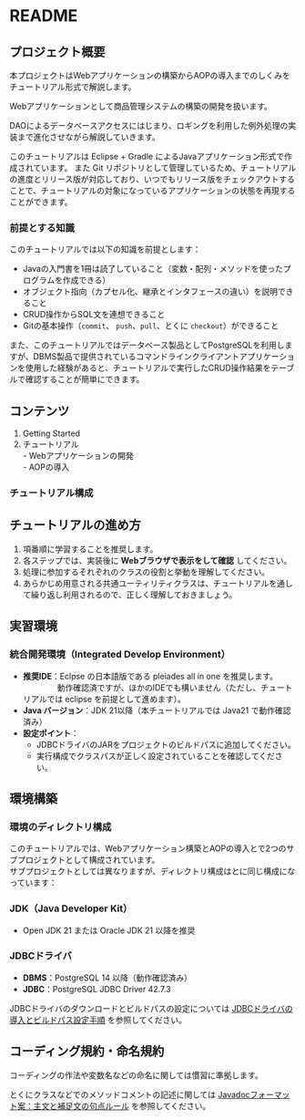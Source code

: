 # README

## プロジェクト概要

本プロジェクトはWebアプリケーションの構築からAOPの導入までのしくみをチュートリアル形式で解説します。

Webアプリケーションとして商品管理システムの構築の開発を扱います。

DAOによるデータベースアクセスにはじまり、ロギングを利用した例外処理の実装まで進化させながら解説していきます。


このチュートリアルは Eclipse + Gradle によるJavaアプリケーション形式で作成されています。
また Git リポジトリとして管理しているため、チュートリアルの進度とリリース版が対応しており、いつでもリリース版をチェックアウトすることで、チュートリアルの対象になっているアプリケーションの状態を再現することができます。

### 前提とする知識

このチュートリアルでは以下の知識を前提とします：

  - Javaの入門書を1冊は読了していること（変数・配列・メソッドを使ったプログラムを作成できる）
  - オブジェクト指向（カプセル化、継承とインタフェースの違い）を説明できること
  - CRUD操作からSQL文を連想できること
  - Gitの基本操作（`commit`、 `push`、`pull`、とくに `checkout`）ができること

また、このチュートリアルではデータベース製品としてPostgreSQLを利用しますが、DBMS製品で提供されているコマンドラインクライアントアプリケーションを使用した経験があると、チュートリアルで実行したCRUD操作結果をテーブルで確認することが簡単にできます。

## コンテンツ

  1. Getting Started
  2. チュートリアル  
    - Webアプリケーションの開発  
    - AOPの導入

### チュートリアル構成

## チュートリアルの進め方

  1. 項番順に学習することを推奨します。
  2. 各ステップでは、実装後に **Webブラウザで表示をして確認** してください。
  3. 処理に参加するそれぞれのクラスの役割と挙動を理解してください。
  4. あらかじめ用意される共通ユーティリティクラスは、チュートリアルを通して繰り返し利用されるので、正しく理解しておきましょう。

## 実習環境

### 統合開発環境（Integrated Develop Environment）

  - **推奨IDE**：Eclpse の日本語版である pleiades all in one を推奨します。  
  　　　　 動作確認済ですが、ほかのIDEでも構いません（ただし、チュートリアルでは eclipse を前提として進めます）。  
  - **Java バージョン**：JDK 21以降（本チュートリアルでは Java21 で動作確認済み）  
  - **設定ポイント**：
    - JDBCドライバのJARをプロジェクトのビルドパスに追加してください。
    - 実行構成でクラスパスが正しく設定されていることを確認してください。

## 環境構築

### 環境のディレクトリ構成

このチュートリアルでは、Webアプリケーション構築とAOPの導入とで2つのサブプロジェクトとして構成されています。  
サブプロジェクトとしては異なりますが、ディレクトリ構成はとに同じ構成になっています：

### JDK（Java Developer Kit）
  - Open JDK 21 または Oracle JDK 21 以降を推奨

### JDBCドライバ
  - **DBMS**：PostgreSQL 14 以降（動作確認済み）
  - **JDBC**：PostgreSQL JDBC Driver 42.7.3

JDBCドライバのダウンロードとビルドパスの設定については [JDBCドライバの導入とビルドパス設定手順](#jdbc) を参照してください。

## コーディング規約・命名規約

コーディングの作法や変数名などの命名に関しては慣習に準拠します。

とくにクラスなどでのメソッドコメントの記述に関しては [Javadocフォーマット案：主文と補足文の句点ルール](#rule) を参照してください。


